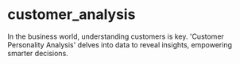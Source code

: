 # customer_analysis
In the business world, understanding customers is key. 'Customer Personality Analysis' delves into data to reveal insights, empowering smarter decisions.
